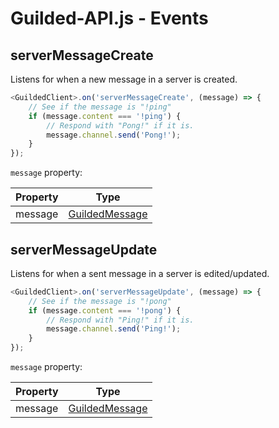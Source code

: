 # Guilded-API.js - Events

## serverMessageCreate
Listens for when a new message in a server is created.
```js
<GuildedClient>.on('serverMessageCreate', (message) => {
    // See if the message is "!ping"
    if (message.content === '!ping') {
        // Respond with "Pong!" if it is.
        message.channel.send('Pong!');
    }
});
```

`message` property:

| Property      | Type |
| ----------- | ----------- |
| message      | [GuildedMessage](https://github.com/RellyLegend/guilded-api.js/blob/main/src/classes/GuildedMessage.js) |

## serverMessageUpdate
Listens for when a sent message in a server is edited/updated.
```js
<GuildedClient>.on('serverMessageUpdate', (message) => {
    // See if the message is "!pong"
    if (message.content === '!pong') {
        // Respond with "Ping!" if it is.
        message.channel.send('Ping!');
    }
});
```

`message` property:

| Property      | Type |
| ----------- | ----------- |
| message      | [GuildedMessage](https://github.com/RellyLegend/guilded-api.js/blob/main/src/classes/GuildedMessage.js) |

